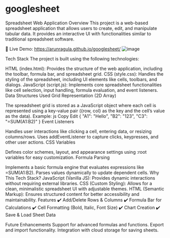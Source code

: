 # googlesheet
Spreadsheet Web Application
Overview
This project is a web-based spreadsheet application that allows users to create, edit, and manipulate tabular data. It provides an interactive UI with functionalities similar to traditional spreadsheet software.

🔗 Live Demo: https://arunragula.github.io/googlesheet/
![image](https://github.com/user-attachments/assets/1d6dcf2f-960a-4cb7-b024-e8d59b8ebc56)


Tech Stack
The project is built using the following technologies:

HTML (index.html): Provides the structure of the web application, including the toolbar, formula bar, and spreadsheet grid.
CSS (style.css): Handles the styling of the spreadsheet, including UI elements like cells, toolbars, and dialogs.
JavaScript (script.js): Implements core spreadsheet functionalities like cell selection, input handling, formula evaluation, and event listeners.
Data Structures Used
Grid Representation (2D Array)

The spreadsheet grid is stored as a JavaScript object where each cell is represented using a key-value pair ({row, col} as the key and the cell’s value as the data).
Example:
js
Copy
Edit
{
  "A1": "Hello",
  "B2": "123",
  "C3": "=SUM(A1:B2)"
}
Event Listeners

Handles user interactions like clicking a cell, entering data, or resizing columns/rows.
Uses addEventListener to capture clicks, keypresses, and other user actions.
CSS Variables

Defines color schemes, layout, and appearance settings using :root variables for easy customization.
Formula Parsing

Implements a basic formula engine that evaluates expressions like =SUM(A1:B2).
Parses values dynamically to update dependent cells.
Why This Tech Stack?
JavaScript (Vanilla JS): Provides dynamic interactions without requiring external libraries.
CSS (Custom Styling): Allows for a clean, minimalistic spreadsheet UI with adjustable themes.
HTML (Semantic Markup): Ensures structured content for better accessibility and maintainability.
Features
✔️ Add/Delete Rows & Columns
✔️ Formula Bar for Calculations
✔️ Cell Formatting (Bold, Italic, Font Size)
✔️ Chart Creation
✔️ Save & Load Sheet Data

Future Enhancements
Support for advanced formulas and functions.
Export and import functionality.
Integration with cloud storage for saving sheets.
